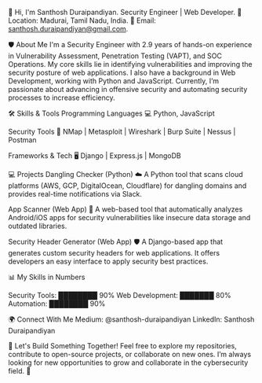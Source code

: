 👋 Hi, I'm Santhosh Duraipandiyan.
Security Engineer | Web Developer.
📍 Location: Madurai, Tamil Nadu, India.
📧 Email: santhosh.duraipandiyan@gmail.com.

🛡️ About Me
I'm a Security Engineer with 2.9 years of hands-on experience in Vulnerability Assessment, Penetration Testing (VAPT), and SOC Operations. My core skills lie in identifying vulnerabilities and improving the security posture of web applications. I also have a background in Web Development, working with Python and JavaScript.
Currently, I’m passionate about advancing in offensive security and automating security processes to increase efficiency.

🛠️ Skills & Tools
Programming Languages
💻 Python, JavaScript

Security Tools
🔧 NMap | Metasploit | Wireshark | Burp Suite | Nessus | Postman

Frameworks & Tech
🖥️ Django | Express.js | MongoDB

💻 Projects
Dangling Checker (Python)
☁️ A Python tool that scans cloud platforms (AWS, GCP, DigitalOcean, Cloudflare) for dangling domains and provides real-time notifications via Slack.

App Scanner (Web App)
📱 A web-based tool that automatically analyzes Android/iOS apps for security vulnerabilities like insecure data storage and outdated libraries.

Security Header Generator (Web App)
🛡️ A Django-based app that generates custom security headers for web applications. It offers developers an easy interface to apply security best practices.

📊 My Skills in Numbers

Security Tools:       ████████    90%
Web Development:   ███████     80%
Automation:        ████████    90%

🌍 Connect With Me
Medium: @santhosh-duraipandiyan
LinkedIn: Santhosh Duraipandiyan

🚀 Let's Build Something Together!
Feel free to explore my repositories, contribute to open-source projects, or collaborate on new ones. I’m always looking for new opportunities to grow and collaborate in the cybersecurity field. 🔐
